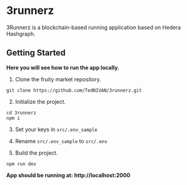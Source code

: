 # 3runnerz
3Runnerz is a blockchain-based running application based on Hedera Hashgraph.

## Getting Started

**Here you will see how to run the app locally.**

1. Clone the fruity market repository.
```
git clone https://github.com/TedNIVAN/3runnerz.git
```

2. Initialize the project.
```
cd 3runnerz
npm i
```

3. Set your keys in `src/.env_sample` 

4. Rename `src/.env_sample` to `src/.env`

5. Build the project.
```
npm run dev
```

**App should be running at: http://localhost:2000**
